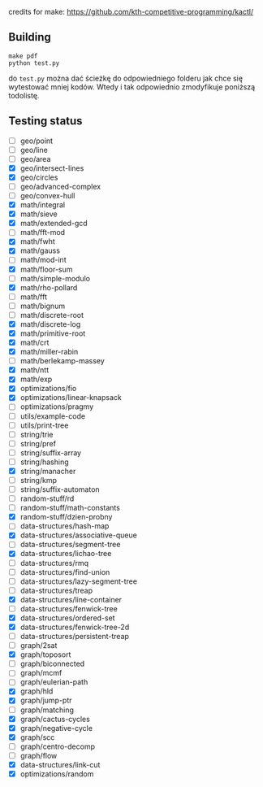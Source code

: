 credits for make: https://github.com/kth-competitive-programming/kactl/

## Building

```
make pdf
python test.py
```
do `test.py` można dać ścieżkę do odpowiedniego folderu jak chce się wytestować mniej kodów.
Wtedy i tak odpowiednio zmodyfikuje poniższą todolistę.

## Testing status
- [ ] geo/point
- [ ] geo/line
- [ ] geo/area
- [x] geo/intersect-lines
- [x] geo/circles
- [ ] geo/advanced-complex
- [ ] geo/convex-hull
- [x] math/integral
- [x] math/sieve
- [x] math/extended-gcd
- [ ] math/fft-mod
- [x] math/fwht
- [x] math/gauss
- [ ] math/mod-int
- [x] math/floor-sum
- [ ] math/simple-modulo
- [x] math/rho-pollard
- [ ] math/fft
- [ ] math/bignum
- [ ] math/discrete-root
- [x] math/discrete-log
- [x] math/primitive-root
- [x] math/crt
- [x] math/miller-rabin
- [ ] math/berlekamp-massey
- [x] math/ntt
- [x] math/exp
- [x] optimizations/fio
- [x] optimizations/linear-knapsack
- [ ] optimizations/pragmy
- [ ] utils/example-code
- [ ] utils/print-tree
- [ ] string/trie
- [ ] string/pref
- [ ] string/suffix-array
- [ ] string/hashing
- [x] string/manacher
- [ ] string/kmp
- [ ] string/suffix-automaton
- [ ] random-stuff/rd
- [ ] random-stuff/math-constants
- [x] random-stuff/dzien-probny
- [ ] data-structures/hash-map
- [x] data-structures/associative-queue
- [ ] data-structures/segment-tree
- [x] data-structures/lichao-tree
- [ ] data-structures/rmq
- [ ] data-structures/find-union
- [ ] data-structures/lazy-segment-tree
- [ ] data-structures/treap
- [x] data-structures/line-container
- [ ] data-structures/fenwick-tree
- [x] data-structures/ordered-set
- [x] data-structures/fenwick-tree-2d
- [ ] data-structures/persistent-treap
- [ ] graph/2sat
- [x] graph/toposort
- [ ] graph/biconnected
- [ ] graph/mcmf
- [ ] graph/eulerian-path
- [x] graph/hld
- [x] graph/jump-ptr
- [ ] graph/matching
- [x] graph/cactus-cycles
- [x] graph/negative-cycle
- [x] graph/scc
- [ ] graph/centro-decomp
- [ ] graph/flow
- [x] data-structures/link-cut
- [x] optimizations/random